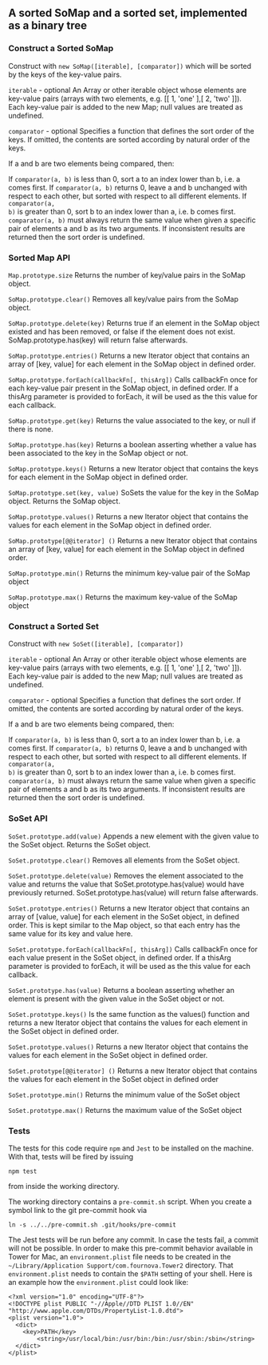 ## A sorted SoMap and a sorted set, implemented as a binary tree

### Construct a Sorted SoMap

Construct with <code>new SoMap([iterable], [comparator])</code> which will be sorted by the keys of the key-value pairs.

<code>iterable</code> - optional
An Array or other iterable object whose elements are key-value pairs (arrays with two elements, e.g. [[ 1, 'one' ],[ 2, 'two' ]]). Each key-value pair is added to the new Map; null values are treated as undefined.

<code>comparator</code> - optional
Specifies a function that defines the sort order of the keys. If omitted, the contents are sorted according by natural order of the keys.

If a and b are two elements being compared, then:

If <code>comparator(a, b)</code> is less than 0, sort a to an index lower than b, i.e. a comes first.
If <code>comparator(a, b)</code> returns 0, leave a and b unchanged with respect to each other, but sorted with respect to all different elements. 
If <code>comparator(a, b)</code> is greater than 0, sort b to an index lower than a, i.e. b comes first.
<code>comparator(a, b)</code> must always return the same value when given a specific pair of elements a and b as its two arguments. If inconsistent results are returned then the sort order is undefined.

### Sorted Map API

<code>Map.prototype.size</code>
Returns the number of key/value pairs in the SoMap object.

<code>SoMap.prototype.clear()</code>
Removes all key/value pairs from the SoMap object.

<code>SoMap.prototype.delete(key)</code>
Returns true if an element in the SoMap object existed and has been removed, or false if the element does not exist. SoMap.prototype.has(key) will return false afterwards.

<code>SoMap.prototype.entries()</code>
Returns a new Iterator object that contains an array of [key, value] for each element in the SoMap object in defined order.

<code>SoMap.prototype.forEach(callbackFn[, thisArg])</code>
Calls callbackFn once for each key-value pair present in the SoMap object, in defined order. If a thisArg parameter is provided to forEach, it will be used as the this value for each callback.

<code>SoMap.prototype.get(key)</code>
Returns the value associated to the key, or null if there is none.

<code>SoMap.prototype.has(key)</code>
Returns a boolean asserting whether a value has been associated to the key in the SoMap object or not.

<code>SoMap.prototype.keys()</code>
Returns a new Iterator object that contains the keys for each element in the SoMap object in defined order.

<code>SoMap.prototype.set(key, value)</code>
SoSets the value for the key in the SoMap object. Returns the SoMap object.

<code>SoMap.prototype.values()</code>
Returns a new Iterator object that contains the values for each element in the SoMap object in defined order.

<code>SoMap.prototype[@@iterator] ()</code>
Returns a new Iterator object that contains an array of [key, value] for each element in the SoMap object in defined order.

<code>SoMap.prototype.min()</code>
Returns the minimum key-value pair of the SoMap object

<code>SoMap.prototype.max()</code>
Returns the maximum key-value of the SoMap object

### Construct a Sorted Set

Construct with <code>new SoSet([iterable], [comparator])</code>

<code>iterable</code> - optional
An Array or other iterable object whose elements are key-value pairs (arrays with two elements, e.g. [[ 1, 'one' ],[ 2, 'two' ]]). Each key-value pair is added to the new Map; null values are treated as undefined.

<code>comparator</code> - optional
Specifies a function that defines the sort order. If omitted, the contents are sorted according by natural order of the keys.

If a and b are two elements being compared, then:

If <code>comparator(a, b)</code> is less than 0, sort a to an index lower than b, i.e. a comes first.
If <code>comparator(a, b)</code> returns 0, leave a and b unchanged with respect to each other, but sorted with respect to all different elements. 
If <code>comparator(a, b)</code> is greater than 0, sort b to an index lower than a, i.e. b comes first.
<code>comparator(a, b)</code> must always return the same value when given a specific pair of elements a and b as its two arguments. If inconsistent results are returned then the sort order is undefined.

### SoSet API

<code>SoSet.prototype.add(value)</code>
Appends a new element with the given value to the SoSet object. Returns the SoSet object.

<code>SoSet.prototype.clear()</code>
Removes all elements from the SoSet object.

<code>SoSet.prototype.delete(value)</code>
Removes the element associated to the value and returns the value that SoSet.prototype.has(value) would have previously returned. SoSet.prototype.has(value) will return false afterwards.

<code>SoSet.prototype.entries()</code>
Returns a new Iterator object that contains an array of [value, value] for each element in the SoSet object, in defined order. This is kept similar to the Map object, so that each entry has the same value for its key and value here.

<code>SoSet.prototype.forEach(callbackFn[, thisArg])</code>
Calls callbackFn once for each value present in the SoSet object, in defined order. If a thisArg parameter is provided to forEach, it will be used as the this value for each callback.

<code>SoSet.prototype.has(value)</code>
Returns a boolean asserting whether an element is present with the given value in the SoSet object or not.

<code>SoSet.prototype.keys()</code>
Is the same function as the values() function and returns a new Iterator object that contains the values for each element in the SoSet object in defined order.

<code>SoSet.prototype.values()</code>
Returns a new Iterator object that contains the values for each element in the SoSet object in defined order.

<code>SoSet.prototype[@@iterator] ()</code>
Returns a new Iterator object that contains the values for each element in the SoSet object in defined order

<code>SoSet.prototype.min()</code>
Returns the minimum value of the SoSet object

<code>SoSet.prototype.max()</code>
Returns the maximum value of the SoSet object

### Tests
The tests for this code require `npm` and `Jest` to be installed on the machine. With that, tests will be fired by issuing

    npm test

from inside the working directory.

The working directory contains a `pre-commit.sh` script. When you create a symbol link to the git pre-commit hook via

    ln -s ../../pre-commit.sh .git/hooks/pre-commit

The Jest tests will be run before any commit. In case the tests fail, a commit will not be possible. In order to make this pre-commit behavior available in Tower for Mac, an `environment.plist` file needs to be created in the `~/Library/Application Support/com.fournova.Tower2` directory. That `environment.plist` needs to contain the `$PATH` setting of your shell. Here is an example how the `environment.plist` could look like:

    <?xml version="1.0" encoding="UTF-8"?>
    <!DOCTYPE plist PUBLIC "-//Apple//DTD PLIST 1.0//EN" "http://www.apple.com/DTDs/PropertyList-1.0.dtd">
    <plist version="1.0">
      <dict>
        <key>PATH</key>
            <string>/usr/local/bin:/usr/bin:/bin:/usr/sbin:/sbin</string>
      </dict>
    </plist>
